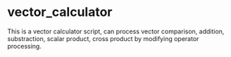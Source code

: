 # vector_calculator
This is a vector calculator script, can process vector comparison, addition, substraction, scalar product, cross product by modifying operator processing.
